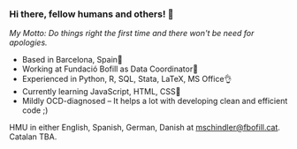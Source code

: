 ### Hi there, fellow humans and others! 👋

*My Motto:  Do things right the first time and there won't be need for apologies.*

* Based in Barcelona, Spain📍
* Working at Fundació Bofill as Data Coordinator💼
* Experienced in Python, R, SQL, Stata, LaTeX, MS Office👌
* Currently learning JavaScript, HTML, CSS👀
* Mildly OCD-diagnosed – It helps a lot with developing clean and efficient code ;)

HMU in either English, Spanish, German, Danish at [mschindler@fbofill.cat](mailto:mschindler@fbofill.cat). Catalan TBA. 




<!--
**MathiasSchindlerCPH/MathiasSchindlerCPH** is a ✨ _special_ ✨ repository because its `README.md` (this file) appears on your GitHub profile.

Here are some ideas to get you started:

- 🔭 I’m currently working on ...
- 🌱 I’m currently learning ...
- 👯 I’m looking to collaborate on ...
- 🤔 I’m looking for help with ...
- 💬 Ask me about ...
- 📫 How to reach me: ...
- 😄 Pronouns: ...
- ⚡ Fun fact: ...
-->
